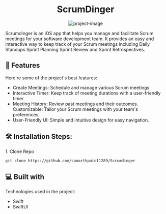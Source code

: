 <h1 align="center" id="title">ScrumDinger</h1>

<p align="center"><img src="https://socialify.git.ci/samarthpatel1289/Scrumdinger/image?language=1&amp;owner=1&amp;name=1&amp;stargazers=1&amp;theme=Light" alt="project-image"></p>

<p id="description">Scrumdinger is an iOS app that helps you manage and facilitate Scrum meetings for your software development team. It provides an easy and interactive way to keep track of your Scrum meetings including Daily Standups Sprint Planning Sprint Review and Sprint Retrospectives.</p>

  
  
<h2>🧐 Features</h2>

Here're some of the project's best features:

*   Create Meetings: Schedule and manage various Scrum meetings
*   Interactive Timer: Keep track of meeting durations with a user-friendly timer.
*   Meeting History: Review past meetings and their outcomes. Customizable: Tailor your Scrum meetings with your team's preferences.
*   User-Friendly UI: Simple and intuitive design for easy navigation.

<h2>🛠️ Installation Steps:</h2>

<p>1. Clone Repo</p>

```
git clone https://github.com/samarthpatel1289/Scrumdinger
```

  
  
<h2>💻 Built with</h2>

Technologies used in the project:

*   Swift
*   SwiftUI
